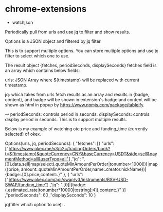 # chrome-extensions
- watchjson

 Periodically pull from urls and use jq to filter and show results.
 
 Options is a JSON object and filtered by jq filter.
 
 This is to support multiple options. You can store multiple options and use jq filter to select which one to use.

 The result object {fetches, periodSeconds, displaySeconds} fetches field is an array which contains below fields:

 urls: JSON Array where ${timestamp} will be replaced with current timestamp. 
 
 jq: which takes from urls fetch results as an array and results in {badge, content}, and badge will be shown in extension's badge and content will be shown as html in popup by https://www.npmjs.com/package/tableify.

--
 periodSeconds: controls period in seconds.
 displaySeconds: controls display period in seconds. This is to support multiple results.

 Below is my example of watching otc price and funding_time (currently selected) of okex.

Options(urls, jq, periodSeconds): 
{
"fetches":
[{
"urls":
["https://www.okex.me/v3/c2c/tradingOrders/book?t=${timestamp}&quoteCurrency=CNY&baseCurrency=USDT&side=sell&paymentMethod=all&userType=all"]
,"jq":
".[0].data.sell|map(select(.quoteMinAmountPerOrder|tonumber<10000))|map({price, amount:.quoteMinAmountPerOrder,name:.creator.nickName})|{badge:.[0].price,content:.}"
},
{
"urls":
["https://www.okex.com/api/swap/v3/instruments/BSV-USD-SWAP/funding_time"]
,"jq":
".[0]|{badge:(.estimated_rate|tonumber*10000|tostring[:4]),content:.}"
}]
,"periodSeconds":
60
,"displaySeconds":
10
}

jq(filter which option to use):
.
